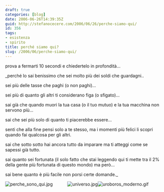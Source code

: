 ```yaml
---
draft: true
categories: [blog]
date: 2006-06-26T14:39:35Z
guid: http://stefanocecere.com/2006/06/26/perche-siamo-qui/
id: 356
tags:
- esistenza
- spirito
title: perché siamo qui?
slug: /2006/06/perche-siamo-qui/
---
```


prova a fermarti 10 secondi e chiedertelo in profondità…

 _perché lo sai benissimo che sei molto più dei soldi che guardagni..
  
sei più delle tasse che paghi (o non paghi)…
  
sei più di quanto gli altri ti considerano figa (o sfigato)…
  
sai già che quando muori la tua casa (o il tuo mutuo) e la tua macchina non servono più…
  
sai che sei più solo di quanto ti piacerebbe essere…
  
senti che alla fine pensi solo a te stesso, ma i momenti più felici li scopri quando fai qualcosa per gli altri.
  
sai che sotto sotto hai ancora tutto da imparare ma ti atteggi come se sapessi già tutto.
  
sai quanto sei fortunata (il solo fatto che stai leggendo qui ti mette tra il 2% della gente più fortunata di questo mondo) ma però…
  
sai bene quanto è più facile non porsi certe domande._

<img align="left" id="image355" alt="perche_sono_qui.jpg" src="http://stefanocecere.com/wp-content/uploads/sites/3/2006/06/perche_sono_qui.jpg" />

<div style="text-align: center">
  <img id="image354" alt="universo.jpg" src="http://stefanocecere.com/wp-content/uploads/sites/3/2006/06/universo.jpg" /><img id="image353" alt="uroboros_moderno.gif" src="http://stefanocecere.com/wp-content/uploads/sites/3/2006/06/uroboros_moderno.gif" />
</div>